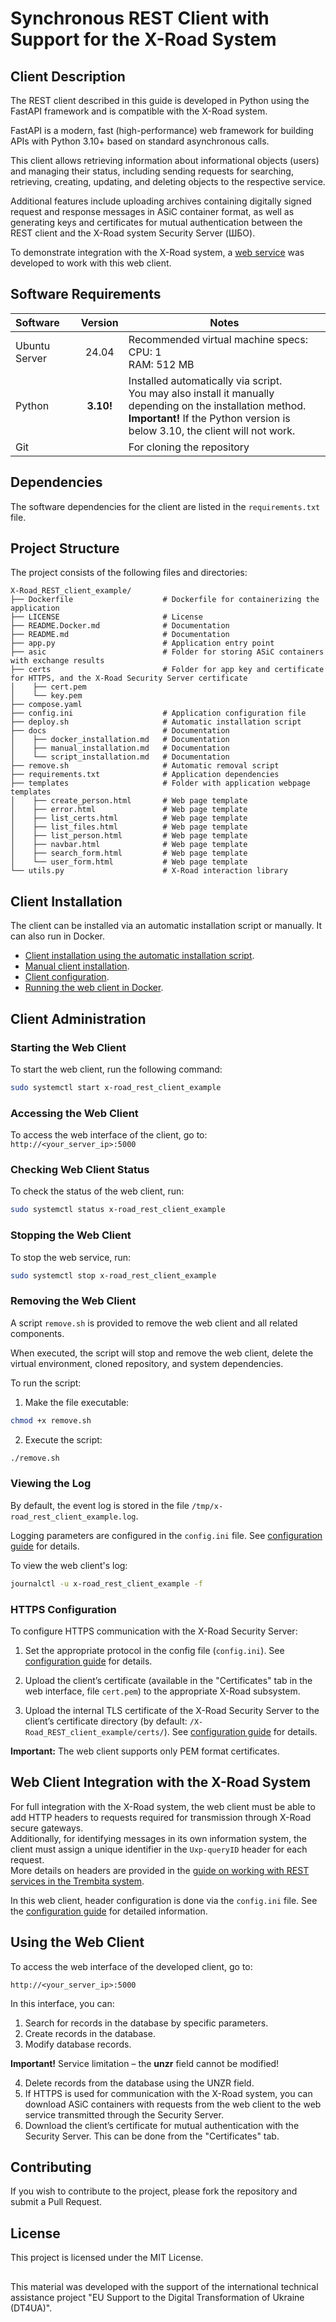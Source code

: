 # Synchronous REST Client with Support for the X-Road System

## Client Description

The REST client described in this guide is developed in Python using the FastAPI framework and is compatible with the X-Road system.

FastAPI is a modern, fast (high-performance) web framework for building APIs with Python 3.10+ based on standard asynchronous calls.

This client allows retrieving information about informational objects (users) and managing their status, including sending requests for searching, retrieving, creating, updating, and deleting objects to the respective service.

Additional features include uploading archives containing digitally signed request and response messages in ASiC container format, as well as generating keys and certificates for mutual authentication between the REST client and the X-Road system Security Server (ШБО).

To demonstrate integration with the X-Road system, a [web service](https://github.com/MadCat-88/Trembita_Py_R_SyncSrv) was developed to work with this web client.

## Software Requirements

| Software       | Version  | Notes                                                                                                                                                                                                       |
|:---------------|:--------:|-------------------------------------------------------------------------------------------------------------------------------------------------------------------------------------------------------------|
| Ubuntu Server  |  24.04   | Recommended virtual machine specs:<br/> CPU: 1 <br/> RAM: 512 MB                                                                                                                                            |
| Python         | **3.10!**| Installed automatically via script.<br/> You may also install it manually depending on the installation method.<br/>**Important!** If the Python version is below 3.10, the client will not work.  |
| Git            |          | For cloning the repository                                                                                                                                                                                  |

## Dependencies

The software dependencies for the client are listed in the `requirements.txt` file.

## Project Structure

The project consists of the following files and directories:

```
X-Road_REST_client_example/
├── Dockerfile                    # Dockerfile for containerizing the application
├── LICENSE                       # License
├── README.Docker.md              # Documentation
├── README.md                     # Documentation
├── app.py                        # Application entry point
├── asic                          # Folder for storing ASiC containers with exchange results
├── certs                         # Folder for app key and certificate for HTTPS, and the X-Road Security Server certificate
│    ├── cert.pem
│    └── key.pem
├── compose.yaml
├── config.ini                    # Application configuration file
├── deploy.sh                     # Automatic installation script
├── docs                          # Documentation
│    ├── docker_installation.md   # Documentation
│    ├── manual_installation.md   # Documentation
│    └── script_installation.md   # Documentation
├── remove.sh                     # Automatic removal script
├── requirements.txt              # Application dependencies
├── templates                     # Folder with application webpage templates
│    ├── create_person.html       # Web page template
│    ├── error.html               # Web page template
│    ├── list_certs.html          # Web page template
│    ├── list_files.html          # Web page template
│    ├── list_person.html         # Web page template
│    ├── navbar.html              # Web page template
│    ├── search_form.html         # Web page template
│    └── user_form.html           # Web page template
└── utils.py                      # X-Road interaction library
```

## Client Installation

The client can be installed via an automatic installation script or manually. It can also run in Docker.

- [Client installation using the automatic installation script](./docs/script_installation.md).
- [Manual client installation](./docs/manual_installation.md).
- [Client configuration](./docs/configuration.md).
- [Running the web client in Docker](./docs/docker_installation.md).

## Client Administration

### Starting the Web Client

To start the web client, run the following command:

```bash
sudo systemctl start x-road_rest_client_example
```

### Accessing the Web Client

To access the web interface of the client, go to:  
`http://<your_server_ip>:5000`

### Checking Web Client Status

To check the status of the web client, run:

```bash
sudo systemctl status x-road_rest_client_example
```

### Stopping the Web Client

To stop the web service, run:

```bash
sudo systemctl stop x-road_rest_client_example
```

### Removing the Web Client

A script `remove.sh` is provided to remove the web client and all related components.

When executed, the script will stop and remove the web client, delete the virtual environment, cloned repository, and system dependencies.

To run the script:

1. Make the file executable:

```bash
chmod +x remove.sh
```

2. Execute the script:

```bash
./remove.sh
```

### Viewing the Log

By default, the event log is stored in the file `/tmp/x-road_rest_client_example.log`.

Logging parameters are configured in the `config.ini` file. See [configuration guide](./docs/configuration.md) for details.

To view the web client's log:

```bash
journalctl -u x-road_rest_client_example -f
```

### HTTPS Configuration

To configure HTTPS communication with the X-Road Security Server:

1. Set the appropriate protocol in the config file (`config.ini`). See [configuration guide](./docs/configuration.md) for details.

2. Upload the client’s certificate (available in the "Certificates" tab in the web interface, file `cert.pem`) to the appropriate X-Road subsystem.

3. Upload the internal TLS certificate of the X-Road Security Server to the client’s certificate directory (by default: `/X-Road_REST_client_example/certs/`). See [configuration guide](./docs/configuration.md) for details.

**Important:** The web client supports only PEM format certificates.

## Web Client Integration with the X-Road System

For full integration with the X-Road system, the web client must be able to add HTTP headers to requests required for transmission through X-Road secure gateways.  
Additionally, for identifying messages in its own information system, the client must assign a unique identifier in the `Uxp-queryID` header for each request.  
More details on headers are provided in the [guide on working with REST services in the Trembita system](https://github.com/MadCat-88/Services-development-for-Trembita-system/blob/main/REST%20services%20development%20for%20Trembita%20system.md#%D0%B7%D0%B0%D0%B3%D0%BE%D0%BB%D0%BE%D0%B2%D0%BA%D0%B8-%D0%B7%D0%B0%D0%BF%D0%B8%D1%82%D1%96%D0%B2-%D0%B4%D0%BB%D1%8F-rest-%D1%81%D0%B5%D1%80%D0%B2%D1%96%D1%81%D1%96%D0%B2-%D0%BD%D0%B5%D0%BE%D0%B1%D1%85%D1%96%D0%B4%D0%BD%D1%96-%D0%B7%D0%B0%D0%B4%D0%BB%D1%8F-%D0%B7%D0%B0%D0%B1%D0%B5%D0%B7%D0%BF%D0%B5%D1%87%D0%B5%D0%BD%D0%BD%D1%8F-%D1%81%D1%83%D0%BC%D1%96%D1%81%D0%BD%D0%BE%D1%81%D1%82%D1%96-%D0%B7-%D1%81%D0%B8%D1%81%D1%82%D0%B5%D0%BC%D0%BE%D1%8E-%D1%82%D1%80%D0%B5%D0%BC%D0%B1%D1%96%D1%82%D0%B0).

In this web client, header configuration is done via the `config.ini` file. See the [configuration guide](./docs/configuration.md) for detailed information.

## Using the Web Client

To access the web interface of the developed client, go to:

```
http://<your_server_ip>:5000
```

In this interface, you can:

1. Search for records in the database by specific parameters.  
2. Create records in the database.  
3. Modify database records.  

**Important!** Service limitation – the **unzr** field cannot be modified!

4. Delete records from the database using the UNZR field.  
5. If HTTPS is used for communication with the X-Road system, you can download ASiC containers with requests from the web client to the web service transmitted through the Security Server.  
6. Download the client’s certificate for mutual authentication with the Security Server. This can be done from the "Certificates" tab.

## Contributing

If you wish to contribute to the project, please fork the repository and submit a Pull Request.

## License

This project is licensed under the MIT License.

##

This material was developed with the support of the international technical assistance project "EU Support to the Digital Transformation of Ukraine (DT4UA)".